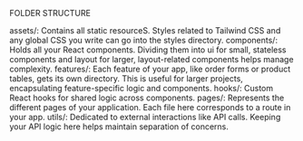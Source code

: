 FOLDER STRUCTURE

assets/: Contains all static resourceS. Styles related to Tailwind CSS and any global CSS you write can go into the styles directory.
components/: Holds all your React components. Dividing them into ui for small, stateless components and layout for larger, layout-related components helps manage complexity.
features/: Each feature of your app, like order forms or product tables, gets its own directory. This is useful for larger projects, encapsulating feature-specific logic and components.
hooks/: Custom React hooks for shared logic across components.
pages/: Represents the different pages of your application. Each file here corresponds to a route in your app.
utils/: Dedicated to external interactions like API calls. Keeping your API logic here helps maintain separation of concerns.
